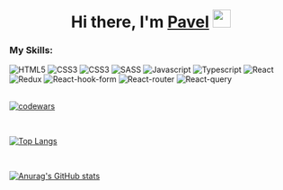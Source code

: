 <div>
  <h1 align="center" color="green">Hi there, I'm <a href="https://pavelmps.github.io/rsschool-cv/" target="_blank">Pavel</a> 
  <img src="https://github.com/blackcater/blackcater/raw/main/images/Hi.gif" height="32"/></h1>
</div>
<h3>My Skills:</h2>
<div display="flex">
  <img src="https://img.shields.io/badge/html5-%23E34F26.svg?style=for-the-badge&logo=html5&logoColor=white" alt="HTML5" />
  <img src="https://img.shields.io/badge/css3-%231572B6.svg?style=for-the-badge&logo=css3&logoColor=white" alt="CSS3" />
  <img src="https://img.shields.io/badge/css3 Bem-%231572B6.svg?style=for-the-badge&logo=css3&logoColor=white" alt="CSS3" />
  <img src="https://img.shields.io/badge/SASS-%231572B6.svg?style=for-the-badge&logo=sass&logoColor=red" alt="SASS" />
  <img src="https://img.shields.io/badge/javascript-%23323330.svg?style=for-the-badge&logo=javascript&logoColor=%23F7DF1E" alt="Javascript" />
  <img src="https://img.shields.io/badge/typescript-%23007ACC.svg?style=for-the-badge&logo=typescript&logoColor=white" alt="Typescript" />
  <img src="https://img.shields.io/badge/react-%2320232a.svg?style=for-the-badge&logo=react&logoColor=%2361DAFB" alt="React" />
  <img src="https://img.shields.io/badge/redux-%23593d88.svg?style=for-the-badge&logo=redux&logoColor=white" alt="Redux" />
  <img src="https://img.shields.io/badge/React%20Hook%20Form-%23EC5990.svg?style=for-the-badge&logo=reacthookform&logoColor=white" alt="React-hook-form" />
  <img src="https://img.shields.io/badge/React_Router-CA4245?style=for-the-badge&logo=react-router&logoColor=white" alt="React-router" />
  <img src="https://img.shields.io/badge/-React%20Query-FF4154?style=for-the-badge&logo=react%20query&logoColor=white" alt="React-query" />
</div>

</br>

[![codewars](https://www.codewars.com/users/PavelMPS/badges/small)](https://www.codewars.com/users/username) 

</br>

[![Top Langs](https://github-readme-stats.vercel.app/api/top-langs/?username=pavelmps&layout=compact)](https://github.com/anuraghazra/github-readme-stats)

</br>

[![Anurag's GitHub stats](https://github-readme-stats.vercel.app/api?username=pavelmps)](https://github.com/anuraghazra/github-readme-stats)
